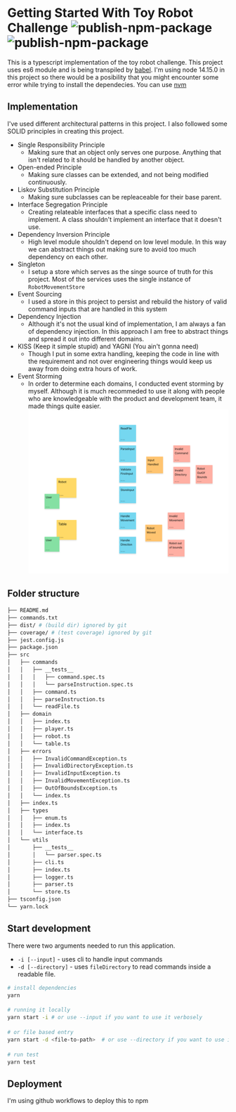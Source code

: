 # Getting Started With Toy Robot Challenge ![publish-npm-package](https://github.com/nljms/toy-robot-challenge/actions/workflows/deploy.yml/badge.svg) ![publish-npm-package](https://github.com/nljms/toy-robot-challenge/actions/workflows/test.yml/badge.svg)

This is a typescript implementation of the toy robot challenge. This project uses es6 module and is being transpiled by [babel](https://babeljs.io/). I'm using node 14.15.0 in this project so there would be a posibility that you might encounter some error while trying to install the dependecies. You can use [nvm](https://github.com/nvm-sh/nvm)

## Implementation

I've used different architectural patterns in this project. I also followed some SOLID principles in creating this project.

- Single Responsibility Principle
  - Making sure that an object only serves one purpose. Anything that isn't related to it should be handled by another object.
- Open-ended Principle
  - Making sure classes can be extended, and not being modified continuously.
- Liskov Substitution Principle
  - Making sure subclasses can be repleaceable for their base parent.
- Interface Segregation Principle
  - Creating relateable interfaces that a specific class need to implement. A class shouldn't implement an interface that it doesn't use.
- Dependency Inversion Principle
  - High level module shouldn't depend on low level module. In this way we can abstract things out making sure to avoid too much dependency on each other.
- Singleton
  - I setup a store which serves as the singe source of truth for this project. Most of the services uses the single instance of `RobotMovementStore`
- Event Sourcing
  - I used a store in this project to persist and rebuild the history of valid command inputs that are handled in this system
- Dependency Injection
  - Although it's not the usual kind of implementation, I am always a fan of dependency injection. In this approach I am free to abstract things and spread it out into different domains.
- KISS (Keep it simple stupid) and YAGNI (You ain't gonna need)
  - Though I put in some extra handling, keeping the code in line with the requirement and not over engineering things would keep us away from doing extra hours of work.
- Event Storming
  - In order to determine each domains, I conducted event storming by myself. Although it is much recommeded to use it along with people who are knowledgeable with the product and development team, it made things quite easier.
    ![event-storming](https://github.com/nljms/toy-robot-challenge/blob/main/assets/toy-robot-challenge-event-storming.png)

## Folder structure

```bash
├── README.md
├── commands.txt
├── dist/ # (build dir) ignored by git
├── coverage/ # (test coverage) ignored by git
├── jest.config.js
├── package.json
├── src
│   ├── commands
│   │   ├── __tests__
│   │   │   ├── command.spec.ts
│   │   │   └── parseInstruction.spec.ts
│   │   ├── command.ts
│   │   ├── parseInstruction.ts
│   │   └── readFile.ts
│   ├── domain
│   │   ├── index.ts
│   │   ├── player.ts
│   │   ├── robot.ts
│   │   └── table.ts
│   ├── errors
│   │   ├── InvalidCommandException.ts
│   │   ├── InvalidDirectoryException.ts
│   │   ├── InvalidInputException.ts
│   │   ├── InvalidMovementException.ts
│   │   ├── OutOfBoundsException.ts
│   │   └── index.ts
│   ├── index.ts
│   ├── types
│   │   ├── enum.ts
│   │   ├── index.ts
│   │   └── interface.ts
│   └── utils
│       ├── __tests__
│       │   └── parser.spec.ts
│       ├── cli.ts
│       ├── index.ts
│       ├── logger.ts
│       ├── parser.ts
│       └── store.ts
├── tsconfig.json
└── yarn.lock
```

## Start development

There were two arguments needed to run this application.

- `-i [--input]` - uses cli to handle input commands
- `-d [--directory]` - uses `fileDirectory` to read commands inside a readable file.

```bash
# install dependencies
yarn

# running it locally
yarn start -i # or use --input if you want to use it verbosely

# or file based entry
yarn start -d <file-to-path>  # or use --directory if you want to use it verbosely

# run test
yarn test
```

## Deployment

I'm using github workflows to deploy this to npm
